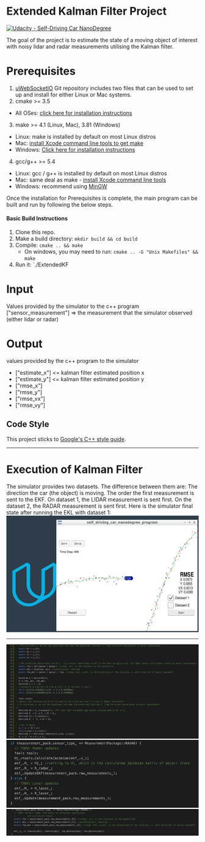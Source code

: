 # Extended Kalman Filter Project
[![Udacity - Self-Driving Car NanoDegree](https://s3.amazonaws.com/udacity-sdc/github/shield-carnd.svg)](http://www.udacity.com/drive)

The goal of the project is to estimate the state of a moving object of interest with noisy lidar and radar measurements utilising the Kalman filter. 

# Prerequisites
1. [uWebSocketIO](https://github.com/uWebSockets/uWebSockets) Git repository includes two files that can be used to set up and install for either Linux or Mac systems.
2. cmake >= 3.5
  * All OSes: [click here for installation instructions](https://cmake.org/install/)
3. make >= 4.1 (Linux, Mac), 3.81 (Windows)
  * Linux: make is installed by default on most Linux distros
  * Mac: [install Xcode command line tools to get make](https://developer.apple.com/xcode/features/)
  * Windows: [Click here for installation instructions](http://gnuwin32.sourceforge.net/packages/make.htm)
4. gcc/g++ >= 5.4
  * Linux: gcc / g++ is installed by default on most Linux distros
  * Mac: same deal as make - [install Xcode command line tools](https://developer.apple.com/xcode/features/)
  * Windows: recommend using [MinGW](http://www.mingw.org/)

Once the installation for Prerequisites is complete, the main program can be built and run by following the below steps.
#### Basic Build Instructions
1. Clone this repo.
2. Make a build directory: `mkdir build && cd build`
3. Compile: `cmake .. && make` 
   * On windows, you may need to run: `cmake .. -G "Unix Makefiles" && make`
4. Run it: `./ExtendedKF 

# Input
Values provided by the simulator to the c++ program 
["sensor_measurement"] => the measurement that the simulator observed (either lidar or radar)


# Output
values provided by the c++ program to the simulator

* ["estimate_x"] <= kalman filter estimated position x
* ["estimate_y"] <= kalman filter estimated position y
* ["rmse_x"]
* ["rmse_y"]
* ["rmse_vx"]
* ["rmse_vy"]

## Code Style
This project sticks to [Google's C++ style guide](https://google.github.io/styleguide/cppguide.html).

---
# Execution of Kalman Filter


The simulator provides two datasets. The difference between them are:
The direction the car (the object) is moving.
The order the first measurement is sent to the EKF. On dataset 1, the LIDAR measurement is sent first. On the dataset 2, the RADAR measurement is sent first.
Here is the simulator final state after running the EKL with dataset 1:
![image4](./images/RMSE.png)



---
![image1](./images/KalmanFilter.png)
![image2](./images/MeasurementUpdate.png)
![image3](./images/RADARInit.png)

